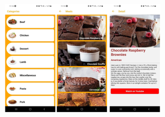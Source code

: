 <img src="https://raw.githubusercontent.com/haydogdu1990/react-native-projects/main/07-YemekTarifleri/assets/photo_6035239859557351233_y.jpg"  width="600">
